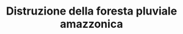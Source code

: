 ---
title: Distruzione della foresta pluviale amazzonica
descriptionBody: 
    - La foresta pluviale amazzonica è la più grande foresta pluviale del mondo, svolge un ruolo fondamentale nel regolare il clima sia a livello locale che globale, custodisce una preziosa riserva di acqua dolce e immagazzina da 90 a 140 miliardi di tonnellate di CO2 (all’anno?). La maggior parte dell’acqua al suo interno viene restituita all'atmosfera per evaporazione inoltre la traspirazione dell'umidità dalle foglie delle piante trasferisce l'acqua dal terreno nell'atmosfera. 
    - Questi due processi combinati sono chiamati "evapotraspirazione” mantengono l'atmosfera umida, ma aiutano anche a guidare la convezione che, in definitiva, crea nuvole e precipitazioni. Se la quantità di pioggia o la quantità di foresta diminuisse, potrebbe spostare il clima in uno stato più secco che non può sostenere una foresta pluviale. Si potrebbe verificare un calo delle precipitazioni in risposta a un clima più caldo o in risposta a una diminuzione della traspirazione dalle foglie (livelli elevati di CO2 provocano la riduzione dell’apertura degli stomi) ma anche la deforestazione, riducendo il numero di piante presenti, contribuirebbe a una diminuzione dell’evapotraspirazione e quindi delle precipitazioni. 
    - Recenti studi hanno dimostrato che oltre alla deforestazione e alla frammentazione della foresta, a causa delle crescenti temperature e siccità, si assiste a un progressivo rallentamento della crescita e a un aumento della mortalità degli alberi con conseguente minor stoccaggio del carbonio.
consequences:
    description: Transizione dell’area verso la Savana con grave perdita di biodiversità sia a livello di habitat che vegetale e animale. Diminuzione delle precipitazioni e aumento di CO2 nell’atmosfera.
index: 3
choords:
    x: 611
    y: 550
---
